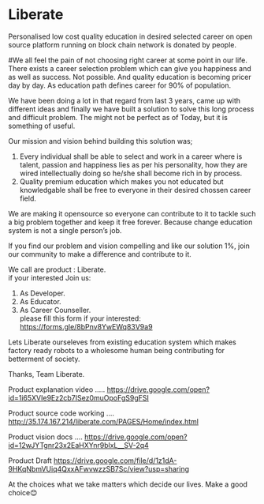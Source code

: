# Liberate
Personalised low cost quality education in desired selected career on open source platform running on block chain network is donated by people.

#We all feel the pain of not choosing right career at some point in our life. There exists a career selection problem which can give you happiness and as well as success. Not possible. And quality education is becoming pricer day by day. As education path defines career for 90% of population.

We have been doing a lot in that regard from last 3 years, came up with different ideas and finally we have built a solution to solve this long process and difficult problem. The might not be perfect as of Today, but it is something of useful. 

Our mission and vision behind building this solution was;
1. Every individual shall be able to select and work in a career where is talent, passion and happiness lies as per his personality, how they are wired intellectually doing so he/she shall become rich in by process.
2. Quality premium education which makes you not educated but knowledgable shall be free to everyone in their desired chossen career field.

We are making it opensource so everyone can contribute to it to tackle such a big problem together and keep it free forever. Because change education system is not a single person’s job.

If you find our problem and vision compelling and like our solution 1%, join our community to make a difference and contribute to it.

We call are product : Liberate.
<br>if your interested Join us:
 1. As Developer.
 2. As Educator.
 3. As Career Counseller.
 <br>please fill this form if your interested: https://forms.gle/8bPnv8YwEWq83V9a9
 
Lets Liberate ourseleves from existing education system which makes factory ready robots to a wholesome human being contributing for betterment of society.

Thanks,
Team Liberate.

 
Product explanation video .....
https://drive.google.com/open?id=1i65XVIe9Ez2cb7ISez0muOpoFgS9gFSI

Product source code working ....
http://35.174.167.214/liberate.com/PAGES/Home/index.html

Product vision docs ....
https://drive.google.com/open?id=12wJYTgnr23x2EaHXYnr9blxL__SV-2q4

Product Draft
https://drive.google.com/file/d/1z1dA-9HKqNbmVUiq4QxxAFwvwzzSB7Sc/view?usp=sharing

At the choices what we take matters which decide our lives. Make a good choice😊
